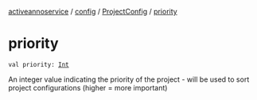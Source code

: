 [activeannoservice](../../index.md) / [config](../index.md) / [ProjectConfig](index.md) / [priority](./priority.md)

# priority

`val priority: `[`Int`](https://kotlinlang.org/api/latest/jvm/stdlib/kotlin/-int/index.html)

An integer value indicating the priority of the project - will be used to sort project configurations (higher = more important)

